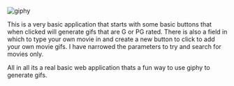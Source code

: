 
![giphy](https://user-images.githubusercontent.com/31428973/61892770-804acc80-aeda-11e9-8bae-1a140e865371.gif)

This is a very basic application that starts with some basic buttons that when clicked will generate gifs that are G or PG rated. There is also a field in which to type your own movie in and create a new button to click to add your own movie gifs. I have narrowed the parameters to try and search for movies only.

All in all its a real basic web application thats a fun way to use giphy to generate gifs.
